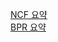 [NCF 요약](https://hazel-petunia-69f.notion.site/Neural-Collaborative-Filtering-3cbc323bce8049879730016b3bce7dc6)   
[BPR 요약](https://hazel-petunia-69f.notion.site/BPR-Bayesian-Personalized-Ranking-from-Implicit-Feedback-1e27337351e5417ba8c1077e13a7cb0b)